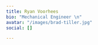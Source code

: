 ```yaml
---
title: Ryan Voorhees
bio: "Mechanical Engineer \n"
avatar: "/images/brad-tiller.jpg"
social: []

---
```

